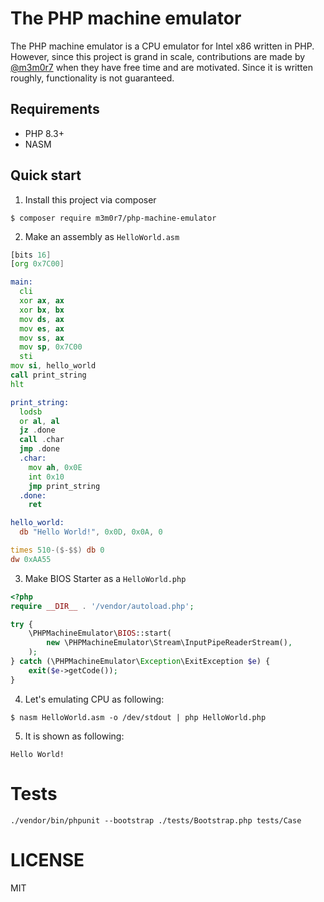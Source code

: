 # The PHP machine emulator

The PHP machine emulator is a CPU emulator for Intel x86 written in PHP.
However, since this project is grand in scale, contributions are made by [@m3m0r7](https://github.com/m3m0r7) when they have free time and are motivated.
Since it is written roughly, functionality is not guaranteed.

## Requirements

- PHP 8.3+
- NASM

## Quick start

1. Install this project via composer
```
$ composer require m3m0r7/php-machine-emulator
```

2. Make an assembly as `HelloWorld.asm`

```asm
[bits 16]
[org 0x7C00]

main:
  cli
  xor ax, ax
  xor bx, bx
  mov ds, ax
  mov es, ax
  mov ss, ax
  mov sp, 0x7C00
  sti
mov si, hello_world
call print_string
hlt

print_string:
  lodsb
  or al, al
  jz .done
  call .char
  jmp .done
  .char:
    mov ah, 0x0E
    int 0x10
    jmp print_string
  .done:
    ret

hello_world:
  db "Hello World!", 0x0D, 0x0A, 0

times 510-($-$$) db 0
dw 0xAA55
```

3. Make BIOS Starter as a `HelloWorld.php`

```php
<?php
require __DIR__ . '/vendor/autoload.php';

try {
    \PHPMachineEmulator\BIOS::start(
        new \PHPMachineEmulator\Stream\InputPipeReaderStream(),
    );
} catch (\PHPMachineEmulator\Exception\ExitException $e) {
    exit($e->getCode());
}
```

4. Let's emulating CPU as following:

```
$ nasm HelloWorld.asm -o /dev/stdout | php HelloWorld.php
```

5. It is shown as following:

```
Hello World!
```

# Tests

```
./vendor/bin/phpunit --bootstrap ./tests/Bootstrap.php tests/Case
```

# LICENSE
MIT
